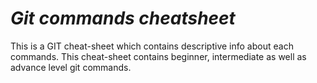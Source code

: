 # *Git commands cheatsheet*

This is a GIT cheat-sheet which contains descriptive info about each commands. This cheat-sheet contains beginner, intermediate as well as advance level git commands.
